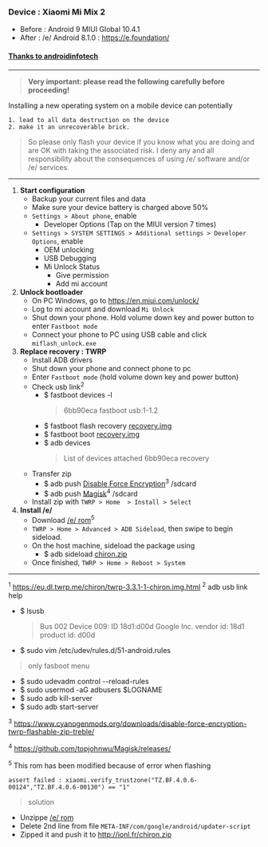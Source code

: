 ### Device : Xiaomi Mi Mix 2
* Before : Android 9 MIUI Global 10.4.1
* After : /e/ Android 8.1.0 : https://e.foundation/

#### [Thanks to androidinfotech](https://www.androidinfotech.com/root-xiaomi-mi-mix-2-oreo/)
---
> __Very important: please read the following carefully before proceeding!__

Installing a new operating system on a mobile device can potentially

    1. lead to all data destruction on the device
    2. make it an unrecoverable brick.

> So please only flash your device if you know what you are doing and are OK with taking the associated risk.
I deny any and all responsibility about the consequences of using /e/ software and/or /e/ services.
---
1. __Start configuration__
    * Backup your current files and data
    * Make sure your device battery is charged above 50%
    * `Settings > About phone`, enable
        * Developer Options (Tap on the MIUI version 7 times)
    * `Settings > SYSTEM SETTINGS > Additional settings > Developer Options`, enable
        * OEM unlocking
        * USB Debugging
        * Mi Unlock Status
            * Give permission
            * Add mi account
2. __Unlock bootloader__
    * On PC Windows, go to https://en.miui.com/unlock/
    * Log to mi account and download `Mi Unlock`
    * Shut down your phone. Hold volume down key and power button to enter `Fastboot mode`
    * Connect your phone to PC using USB cable and click `miflash_unlock.exe`
3. __Replace recovery : TWRP__
    * Install ADB drivers
    * Shut down your phone and connect phone to pc
    * Enter `Fastboot mode` (hold volume down key and power button)
    * Check usb link<sup>2</sup>
        * $ fastboot devices -l
            > 6bb90eca fastboot usb:1-1.2
        * $ fastboot flash recovery [recovery.img](recovery.img)
        * $ fastboot boot [recovery.img](recovery.img)
        * $ adb devices
            > List of devices attached
               6bb90eca recovery
    * Transfer zip
        * $ adb push [Disable Force Encryption](DisableForceEncryption_Treble.zip)<sup>3</sup> /sdcard
        * $ adb push [Magisk](Magisk-v20.0.zip)<sup>4</sup> /sdcard
    * Install zip with `TWRP > Home  > Install > Select`
4. __Install /e/__
    * Download [/e/ rom](http://ionl.fr/chiron.zip)<sup>5</sup>
    * `TWRP > Home > Advanced > ADB Sideload`, then swipe to begin sideload.
    * On the host machine, sideload the package using
        * $ adb sideload [chiron.zip](chiron.zip)
    * Once finished, `TWRP > Home > Reboot > System`
---
<sup>1</sup> https://eu.dl.twrp.me/chiron/twrp-3.3.1-1-chiron.img.html
<sup>2</sup> adb usb link help
* $ lsusb
    > Bus 002 Device 009: ID 18d1:d00d Google Inc.
    vendor id: 18d1
    product id: d00d
* $ sudo vim /etc/udev/rules.d/51-android.rules
>    only fasboot menu
* $ sudo udevadm control --reload-rules
* $ sudo usermod -aG adbusers $LOGNAME
* $ sudo adb kill-server
* $ sudo adb start-server

<sup>3</sup> https://www.cyanogenmods.org/downloads/disable-force-encryption-twrp-flashable-zip-treble/

<sup>4</sup> https://github.com/topjohnwu/Magisk/releases/

<sup>5</sup> This rom has been modified because of error when flashing
>
    assert failed : xiaomi.verify_trustzone("TZ.BF.4.0.6-00124","TZ.BF.4.0.6-00130") == "1"

> solution
* Unzippe [/e/ rom](https://doc.e.foundation/devices/chiron/install)
* Delete 2nd line from file `META-INF/com/google/android/updater-script`
* Zipped it and push it to http://ionl.fr/chiron.zip
